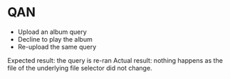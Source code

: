 # QAN

- Upload an album query
- Decline to play the album
- Re-upload the same query

Expected result: the query is re-ran
Actual result: nothing happens as the file of the underlying file selector did not change.
